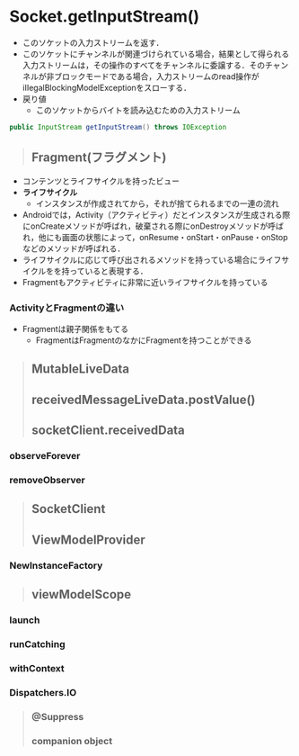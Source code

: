 # Socket.getInputStream()
- このソケットの入力ストリームを返す．
- このソケットにチャンネルが関連づけられている場合，結果として得られる入力ストリームは，その操作のすべてをチャンネルに委譲する．そのチャンネルが非ブロックモードである場合，入力ストリームのread操作がiIIegalBlockingModelExceptionをスローする．
- 戻り値
  - このソケットからバイトを読み込むための入力ストリーム
```java
public InputStream getInputStream() throws IOException
```

> ## Fragment(フラグメント)
- コンテンツとライフサイクルを持ったビュー
- **ライフサイクル**
  - インスタンスが作成されてから，それが捨てられるまでの一連の流れ
- Androidでは，Activity（アクティビティ）だとインスタンスが生成される際にonCreateメソッドが呼ばれ，破棄される際にonDestroyメソッドが呼ばれ，他にも画面の状態によって，onResume・onStart・onPause・onStopなどのメソッドが呼ばれる．
- ライフサイクルに応じて呼び出されるメソッドを持っている場合にライフサイクルをを持っていると表現する．
- Fragmentもアクティビティに非常に近いライフサイクルを持っている
### ActivityとFragmentの違い
- Fragmentは親子関係をもてる
  - FragmentはFragmentのなかにFragmentを持つことができる

> ## MutableLiveData
> ## receivedMessageLiveData.postValue()
> ## socketClient.receivedData
### observeForever
### removeObserver

> ## SocketClient
> ## ViewModelProvider
### NewInstanceFactory

> ## viewModelScope
### launch
### runCatching
### withContext
### Dispatchers.IO

> ### @Suppress
> ### companion object